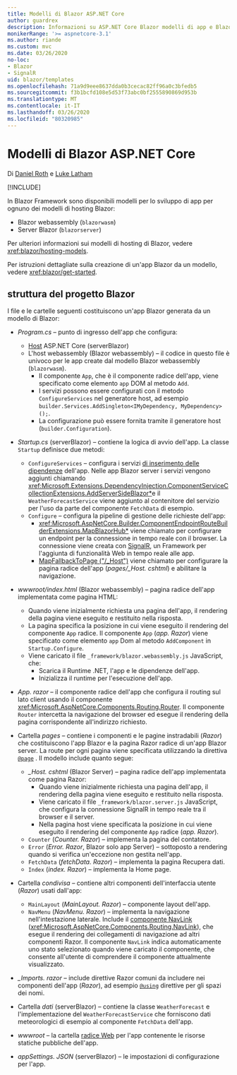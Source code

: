 ```yaml
---
title: Modelli di Blazor ASP.NET Core
author: guardrex
description: Informazioni su ASP.NET Core Blazor modelli di app e Blazor struttura del progetto.
monikerRange: '>= aspnetcore-3.1'
ms.author: riande
ms.custom: mvc
ms.date: 03/26/2020
no-loc:
- Blazor
- SignalR
uid: blazor/templates
ms.openlocfilehash: 71a9d9eee8637dda0b3cecac82ff96a0c3bfedb5
ms.sourcegitcommit: f3b1bcfd108e5d53f73abc0bf2555890869d953b
ms.translationtype: MT
ms.contentlocale: it-IT
ms.lasthandoff: 03/26/2020
ms.locfileid: "80320985"
---
```

# <a name="aspnet-core-opno-locblazor-templates"></a>Modelli di Blazor ASP.NET Core

Di [Daniel Roth](https://github.com/danroth27) e [Luke Latham](https://github.com/guardrex)

[!INCLUDE[](~/includes/blazorwasm-preview-notice.md)]

In Blazor Framework sono disponibili modelli per lo sviluppo di app per ognuno dei modelli di hosting Blazor:

* Blazor webassembly (`blazorwasm`)
* Server Blazor (`blazorserver`)

Per ulteriori informazioni sui modelli di hosting di Blazor, vedere <xref:blazor/hosting-models>.

Per istruzioni dettagliate sulla creazione di un'app Blazor da un modello, vedere <xref:blazor/get-started>.

## <a name="opno-locblazor-project-structure"></a>struttura del progetto Blazor

I file e le cartelle seguenti costituiscono un'app Blazor generata da un modello di Blazor:

* *Program.cs* &ndash; punto di ingresso dell'app che configura:

  * [Host](xref:fundamentals/host/generic-host) ASP.NET Core (serverBlazor)
  * L'host webassembly (Blazor webassembly) &ndash; il codice in questo file è univoco per le app create dal modello Blazor webassembly (`blazorwasm`).
    * Il componente `App`, che è il componente radice dell'app, viene specificato come elemento `app` DOM al metodo `Add`.
    * I servizi possono essere configurati con il metodo `ConfigureServices` nel generatore host, ad esempio `builder.Services.AddSingleton<IMyDependency, MyDependency>();`.
    * La configurazione può essere fornita tramite il generatore host (`builder.Configuration`).

* *Startup.cs* (serverBlazor) &ndash; contiene la logica di avvio dell'app. La classe `Startup` definisce due metodi:

  * `ConfigureServices` &ndash; configura i servizi [di inserimento delle dipendenze](xref:fundamentals/dependency-injection) dell'app. Nelle app Blazor server i servizi vengono aggiunti chiamando <xref:Microsoft.Extensions.DependencyInjection.ComponentServiceCollectionExtensions.AddServerSideBlazor*>e il `WeatherForecastService` viene aggiunto al contenitore del servizio per l'uso da parte del componente `FetchData` di esempio.
  * `Configure` &ndash; configura la pipeline di gestione delle richieste dell'app:
    * <xref:Microsoft.AspNetCore.Builder.ComponentEndpointRouteBuilderExtensions.MapBlazorHub*> viene chiamato per configurare un endpoint per la connessione in tempo reale con il browser. La connessione viene creata con [SignalR](xref:signalr/introduction), un Framework per l'aggiunta di funzionalità Web in tempo reale alle app.
    * [MapFallbackToPage ("/_Host")](xref:Microsoft.AspNetCore.Builder.RazorPagesEndpointRouteBuilderExtensions.MapFallbackToPage*) viene chiamato per configurare la pagina radice dell'app (*pages/_Host. cshtml*) e abilitare la navigazione.

* *wwwroot/index.html* (Blazor webassembly) &ndash; pagina radice dell'app implementata come pagina HTML:
  * Quando viene inizialmente richiesta una pagina dell'app, il rendering della pagina viene eseguito e restituito nella risposta.
  * La pagina specifica la posizione in cui viene eseguito il rendering del componente `App` radice. Il componente `App` (*app. Razor*) viene specificato come elemento `app` Dom al metodo `AddComponent` in `Startup.Configure`.
  * Viene caricato il file `_framework/blazor.webassembly.js` JavaScript, che:
    * Scarica il Runtime .NET, l'app e le dipendenze dell'app.
    * Inizializza il runtime per l'esecuzione dell'app.

* *App. razor* &ndash; il componente radice dell'app che configura il routing sul lato client usando il componente <xref:Microsoft.AspNetCore.Components.Routing.Router>. Il componente `Router` intercetta la navigazione del browser ed esegue il rendering della pagina corrispondente all'indirizzo richiesto.

* Cartella *pages* &ndash; contiene i componenti e le pagine instradabili (*Razor*) che costituiscono l'app Blazor e la pagina Razor radice di un'app Blazor server. La route per ogni pagina viene specificata utilizzando la direttiva [`@page`](xref:mvc/views/razor#page) . Il modello include quanto segue:
  * *_Host. cshtml* (Blazor Server) &ndash; pagina radice dell'app implementata come pagina Razor:
    * Quando viene inizialmente richiesta una pagina dell'app, il rendering della pagina viene eseguito e restituito nella risposta.
    * Viene caricato il file `_framework/blazor.server.js` JavaScript, che configura la connessione SignalR in tempo reale tra il browser e il server.
    * Nella pagina host viene specificata la posizione in cui viene eseguito il rendering del componente `App` radice (*app. Razor*).
  * `Counter` (*Counter. Razor*) &ndash; implementa la pagina del contatore.
  * `Error` (*Error. Razor*, Blazor solo app Server) &ndash; sottoposto a rendering quando si verifica un'eccezione non gestita nell'app.
  * `FetchData` (*fetchData. Razor*) &ndash; implementa la pagina Recupera dati.
  * `Index` (*index. Razor*) &ndash; implementa la Home page.

* Cartella *condivisa* &ndash; contiene altri componenti dell'interfaccia utente (*Razor*) usati dall'app:
  * `MainLayout` (*MainLayout. Razor*) &ndash; componente layout dell'app.
  * `NavMenu` (*NavMenu. Razor*) &ndash; implementa la navigazione nell'intestazione laterale. Include il [componente NavLink](xref:blazor/routing#navlink-component) (<xref:Microsoft.AspNetCore.Components.Routing.NavLink>), che esegue il rendering dei collegamenti di navigazione ad altri componenti Razor. Il componente `NavLink` indica automaticamente uno stato selezionato quando viene caricato il componente, che consente all'utente di comprendere il componente attualmente visualizzato.

* *_Imports. razor* &ndash; include direttive Razor comuni da includere nei componenti dell'app (*Razor*), ad esempio [`@using`](xref:mvc/views/razor#using) direttive per gli spazi dei nomi.

* Cartella *dati* (serverBlazor) &ndash; contiene la classe `WeatherForecast` e l'implementazione del `WeatherForecastService` che forniscono dati meteorologici di esempio al componente `FetchData` dell'app.

* *wwwroot* &ndash; la cartella [radice Web](xref:fundamentals/index#web-root) per l'app contenente le risorse statiche pubbliche dell'app.

* *appSettings. JSON* (serverBlazor) &ndash; le impostazioni di configurazione per l'app.
